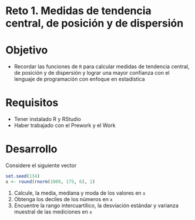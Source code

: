 # Reto 1. Medidas de tendencia central, de posición y de dispersión

# Objetivo

- Recordar las funciones de `R` para calcular medidas de tendencia central, de posición y de dispersión y lograr una mayor confianza con el lenguaje de programación con enfoque en estadística

# Requisitos

- Tener instalado R y RStudio
- Haber trabajado con el Prework y el Work

# Desarrollo

Considere el siguiente vector

```R
set.seed(134)
x <- round(rnorm(1000, 175, 6), 1)
```

1. Calcule, la media, mediana y moda de los valores en `x`
2. Obtenga los deciles de los números en `x`
3. Encuentre la rango intercuartílico, la desviación estándar y varianza muestral de las mediciones en `x`
